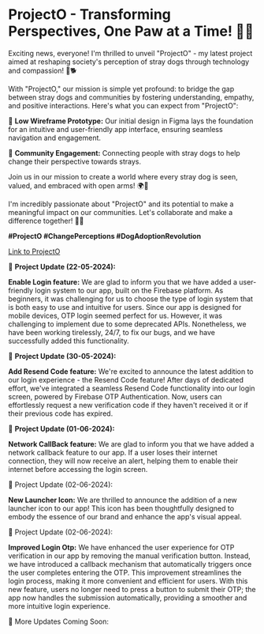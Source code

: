 # ProjectO - Transforming Perspectives, One Paw at a Time! 🐾📱

Exciting news, everyone! I'm thrilled to unveil "ProjectO" - my latest project aimed at reshaping society's perception of stray dogs through technology and compassion! 🌟🐕

With "ProjectO," our mission is simple yet profound: to bridge the gap between stray dogs and communities by fostering understanding, empathy, and positive interactions. Here's what you can expect from "ProjectO":

🔹 **Low Wireframe Prototype:** Our initial design in Figma lays the foundation for an intuitive and user-friendly app interface, ensuring seamless navigation and engagement.

🔹 **Community Engagement:** Connecting people with stray dogs to help change their perspective towards strays.

Join us in our mission to create a world where every stray dog is seen, valued, and embraced with open arms! 🌍🐶

I'm incredibly passionate about "ProjectO" and its potential to make a meaningful impact on our communities. Let's collaborate and make a difference together! 💬🐾

**#ProjectO #ChangePerceptions #DogAdoptionRevolution**

[Link to ProjectO](https://lnkd.in/eUjuFs3y)


🔹 **Project Update (22-05-2024):** 

**Enable Login feature:** We are glad to inform you that we have added a user-friendly login system to our app, built on the Firebase platform. As beginners, it was challenging for us to choose the type of login system that is both easy to use and intuitive for users. Since our app is designed for mobile devices, OTP login seemed perfect for us. However, it was challenging to implement due to some deprecated APIs. Nonetheless, we have been working tirelessly, 24/7, to fix our bugs, and we have successfully added this functionality.

🔹 **Project Update (30-05-2024):** 

**Add Resend Code feature:** We're excited to announce the latest addition to our login experience - the Resend Code feature!
After days of dedicated effort, we've integrated a seamless Resend Code functionality into our login screen, powered by Firebase OTP Authentication. Now, users can effortlessly request a new verification code if they haven't received it or if their previous code has expired.

🔹 **Project Update (01-06-2024):** 

**Network CallBack feature:** We are glad to inform you that we have added a network callback feature to our app. If a user loses their internet connection, they will now receive an alert, helping them to enable their internet before accessing the login screen.

🔹 Project Update (02-06-2024):

**New Launcher Icon:** We are thrilled to announce the addition of a new launcher icon to our app! This icon has been thoughtfully designed to embody the essence of our brand and enhance the app's visual appeal.

🔹 Project Update (02-06-2024):

**Improved Login Otp:** We have enhanced the user experience for OTP verification in our app by removing the manual verification button. Instead, we have introduced a callback mechanism that automatically triggers once the user completes entering the OTP. 
This improvement streamlines the login process, making it more convenient and efficient for users. With this new feature, users no longer need to press a button to submit their OTP; the app now handles the submission automatically, providing a smoother and more intuitive login experience.

🔹 More Updates Coming Soon:




